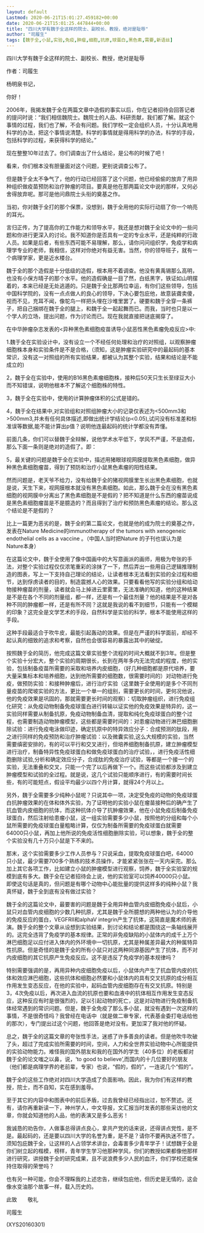 ```yaml
---
layout: default
Lastmod: 2020-06-21T15:01:27.459182+00:00
date: 2020-06-21T15:01:25.447844+00:00
title: "四川大学有魏于全这样的院士、副校长、教授，绝对是耻辱"
author: "司履生"
tags: [魏于全,小鼠,实验,免疫,肿瘤,细胞,抗原,球蛋白,黑色素,需要,新语丝]
---
```


四川大学有魏于全这样的院士、副校长、教授，绝对是耻辱

作者：司履生

杨明泉书记，

你好！

2006年，我揭发魏于全在两篇文章中造假的事实以后，你在记者招待会回答记者的提问时说：“我们相信魏院士。魏院士的人品、科研贡献，我们都了解。就这个事情的过程，我们也了解，不会有问题。我们学校一定会组织人员，十分认真地用科学的办法，把这个事情说清楚。科学的事情就是得用科学的办法，科学的手段，包括科学的过程，来获得科学的结论。”

现在整整10年过去了。你们调查出了什么结论，是公布的时候了吧！

看来，你们根本没有胆量面对这个问题，更别说调查公布了。

但是魏于全太不争气了，他的行动已经回答了这个问题，他已经偷偷的放弃了用异种组织做疫苗预防和治疗肿瘤的项目。要真是他在那两篇论文中说的那样，又何必舍得放弃呢。那可是他问鼎院士头衔的奠基之作。

当初，你对魏于全打的那个保票，没想到，魏于全用他的实际行动扇了你一个响亮的耳光。

言归正传，为了提高你的工作能力和领导水平，我还是想对魏于全论文中的一些问题和你进行更深入的讨论。我不知道你是否具有一定的专业水平，还是纯粹的行政人员。如果是后者，有些东西可能不易理解，那么，请你问问组织学，免疫学和病理学专业的老师，我相信，这样对你绝对有益无害。当然，你的领导班子，就有一个病理学家，更是近水楼台。

魏于全的那个造假是十分低级的造假，根本用不着调查。他没有黄禹锡那么高明，也没有小保方晴子的那个水平。他的造假确是一目了然，白纸黑字，铁证如山明摆着的，本来已经是无处逃遁的。只是魏于全比那两位幸运，有你们这些领导，包括中国科学院的，没有一点点做人的良心的领导，下决心要包庇他，故意装聋卖傻，视而不见，充耳不闻，像鸵鸟一样把头埋在沙堆里罢了。硬要和魏于全穿一条裤子，把自己捆绑在魏于全的腿上，和魏于全一起起舞而已。而我，当时也只是以一个学人的立场，提出问题，作为讨论而已。现在我就直接把谜底揭穿了。

在中华肿瘤杂志发表的<异种黑色素细胞疫苗诱导小鼠恶性黑色素瘤免疫反应>中:

1.魏于全在实验设计中，没有设立一个不经任何处理和治疗的对照组，以观察肿瘤细胞株本身和实验条件是不是合格，（须知，这是肿瘤实验研究中的最起码的基本常识，没有这一对照组的所有实验结果，都被认为其整个实验，结果和结论是不能成立的)

2，魏于全在实验中，使用的B16黑色素瘤细胞株，接种后50天只生长至绿豆大小而不知错误，说明他根本不了解这个细胞株的特性。

3，魏于全在实验中，使用的计算肿瘤体积的公式是错的。

4，魏于全在结果中,对实验组和对照组肿瘤大小的记录仅表述为<500mm3和>500mm3,并未有任何具体描述,即做出统计学结论(p<0.05),试问没有标准差和标准误等数据,能不能计算出p值？说明他连最起码的统计学都没有弄懂。

前面几条，你们可以替魏于全辩解，说他学术水平低下，学风不严谨，不是造假，那么下面一条则是绝对的造假了。即：

5，最关键的问题是魏于全在实验中，描述用猪眼球视网膜提取黑色素细胞，做异种黑色素细胞瘤苗，得到了预防和治疗小鼠黑色素瘤的阳性结果。

然而问题是，老天爷不给力，没有给魏于全的猪视网膜里生长出黑色素细胞，也就是说，天生下来，视网膜根本就没有黑色素细胞。如此，那么魏于全在没有黑色素细胞的视网膜中分离出了黑色素细胞是不是假的？把不知道是什么东西的瘤苗说成是黑色素细胞瘤苗是不是臆造的？而且得到了治疗和预防黑色素瘤的结论。那么这个结论是不是假的？

比上一篇更为恶劣的是，魏于全的第二篇论文，也就是他的成为院士的奠基之作，发表在Nature Medicine的immunotherapy of the tumors with xenogeneic endothelial cells as a vaccine 。（中国人当时把Nature 的子刊也误认为是Nature本身）

在这篇论文中，魏于全使用了像中国画中的大写意画派的画师，用极为夸张的手法，对整个实验过程仅仅浓笔重彩的涂抹了一下，然后弄出一些用自己逻辑推理制造的图表，写上一下支持自己理论的结论，让读者根本无法看到实验的全过程和细节，达到俘虏读者的目的，制造震撼人心的效果。只要看看他写的实验分组和给动物接种瘤苗的剂量，读者就会马上掉进云里雾里，无法准确的知道，他的这种结果是不是在各个不同的剂量组，都一样，还是有一个最佳剂量？他的结果是不是对各种不同的肿瘤都一样，还是有所不同？这就是我说的看不到细节，只能有一个模糊的印象？这完全是文学艺术的手段，自然科学是实验的科学，根本不能使用这样的手段。

这种手段最适合于吹牛皮，最能引起轰动的效果。但是在严谨的科学面前，却经不起认真的细致的追求和考察，自然也会很容易的暴露出其中的破绽。

按照魏于全的简历，他完成这篇文章实验整个流程的时间大概就不到3年。但是整个实验十分宏大，整个实验的周期很长，长到在两年多内无法完成的程度，他的实验，包括制备疫苗所需要的采取和培养内皮细胞，（好几种细胞都是原代培养，要大量采集标本和培养细胞，达到他所需要的细胞数，很需要时间的）对动物进行免疫，做预防实验：和接种肿瘤后，进行治疗实验（这里魏于全使用的是多个不同剂量疫苗的爬坡实验的方法，更比一个单一的组别，需要更长的时间，更何况他说，他的免疫效果是巩固的，那就需要更长时间的观察）：切取肿瘤组织，进行免疫组化研究：从免疫动物制备免疫球蛋白进行转输以证实他的免疫效果是特异的，这一实验同样需要从制备抗原，免疫动物制备血清，提取和纯化免疫球蛋白的整个过程，也需要制造动物肿瘤模型，这些都是需要时间的：对患瘤动物进行淋巴细胞删除试验：进行免疫电泳做印迹，确定抗原中的特异效应分子：合成预测的肽段，用之进行同样的免疫预防和治疗肿瘤试验：以及微囊实验,这么大规模的实验，当然需要缜密安排的，有的可以平行和交叉进行，但培养细胞制备抗原，建立肿瘤模型进行治疗，制备特异性免疫球蛋白和做免疫球蛋白的治疗试验，，进行免疫活性细胞删除试验,分析和确定效应分子，合成肽的免疫治疗试验，等都是一个接一个的实验，无法重叠和交叉，只能一个完了以后再做下一个。而这些试验都涉及到建立肿瘤模型和试验的全过程。就是说，这几个试验只能顺序进行，有的需要时间长些，有的可能短点，假设平均最少以四个月计算，就得24个月以上。

另外，魏于全需要多少纯种小鼠呢？只说其中一项，决定受免疫的动物的免疫球蛋白抗肿瘤效果的在体和体外实验，为了证明他的实验小鼠在瘤苗接种后的确产生了抗血管内皮细胞的抗体，而这种抗体介导了抗肿瘤效果，他在小鼠免疫后制备免疫球蛋白，然后注射给患瘤小鼠，这一组实验需要多少小鼠，按照他的分组和每个小鼠所需要的免疫球蛋白量粗略计算，仅仅为制备所需要的免疫球蛋白就需要64000只小鼠，再加上他所说的免疫活性细胞删除实验，可以想象，魏于全的整个实验没有几十万只小鼠是下不来的。

那末，这个实验需要多少工作人员参与？只说采血，提取免疫球蛋白吧，64000只小鼠，最少需要700多个熟练的技术员操作，才能紧紧张张在一天内采完。那么加上其它各项工作，比如建立小鼠的肿瘤模型进行观察，饲养，魏于全实验室的规模到底有多大。魏于全在记者招待会上说，他的实验室可以饲养40000只小鼠。即使这句话是真的，但问题是有哪个动物中心能批量的提供这样多的纯种小鼠？我真怀疑，魏于全到底有没有做过实验？

魏于全的这篇论文中，最要害的问题是魏于全用异种血管内皮细胞免疫小鼠后，小鼠只对血管内皮细胞的少数几种抗原，尤其是魏于全所臆想的两种他认为的介导他的免疫反应的蛋白，VEGFRII和alphaV integrin产生了抗体，这简直是魔术师的表演。魏于全的整个文章从设想到实验结果，到讨论和结论都是围绕这一条轴线展开的。这完全违背了免疫学的基本规律。正常的非免疫缺陷的小鼠体内的成千上万个淋巴细胞足以应付进入体内的外环境中一切抗原，尤其是种属差异最大的种属特异性抗原。但是奇怪的是魏于全的所有小鼠只对这两种同源基因产生了抗体，而不对内皮细胞的其它抗原产生免疫反应。这不是违反了免疫学的基本规律吗？

特别需要强调的是，再用异种内皮细胞免疫以后，小鼠体内产生了抗血管内皮的抗体和效应淋巴细胞，这些抗体和细胞必然要和小鼠体内的具有交叉抗原的成分相互作用发生变态反应，在他的实验中，起码血管内皮细胞存在有交叉抗原。特别是3，4次免疫以后，再次进入血流的抗原也要和血液中的抗体相互作用发生变态反应，这种反应有时是很强烈的，足以引起动物的死亡，这是对动物进行免疫制备抗体经常遇到的常识问题。但是，魏于全免疫了那么多小鼠，就没有遇到一次这样的事情，不是很奇怪吗？我曾经在电话中（就是做二审专家，代表基金委打电话给他的那次），专门提出过这个问题，他回答是绝对没有。更加深了我对他的怀疑。

总之，魏于全的这篇文章的夸张性手法，迷惑了许多善良的读者。但是他吹牛吹破了头，超过了完成实验所需要的时间，空间，人力和全世界实验动物中心所能提供的实验动物能力。难怪我的国外朋友和我的在国外的学生（40多位）的老板都对魏于全的论文嗤之以鼻，说，‘to good to believe’,而国内的十几位要好的朋友（他们都是病理学界的老前辈，专家）也说，“假的，假的”，一连说几个“假的”。

魏于全的这些工作绝对对四川大学造成了负面影响。因此，我为你们有这样的教授，院士，而不自知，实在感到羞辱。

至于其它的内容中和图表中的前后矛盾，过去我曾经已经指出过，恕不赘述。还有，请你再重新读一下，神州学人，中文导报，文汇报当时发表的那些采访他的文章，你就会知道他的人品，他的表演又是多么恶劣！

我诚恳的劝告你，人做事总得讲点良心，拿共产党的话来说，还得讲点党性，是不是。最起码的，还是要以四川大学的名誉为重，是不是？请你不要再执迷不悟了。须知包庇魏于全，让这样的人占领学术讲台，会毒害多少青年学子！试想魏于全是你们树立起的楷模，榜样，青年学生学习他那种学风，你们的教授如果都像他那样进行研究，讲授魏于全的研究成果，且不说浪费多少人民的血汗，你们学校还能保持住取得的荣誉吗？

也有另一种可能，你会不理睬我的上述忠告，继续包庇他，但历史是无情的，这会像水变油那个故事一样，载入历史的。

此致　　敬礼

司履生

(XYS20160301)

